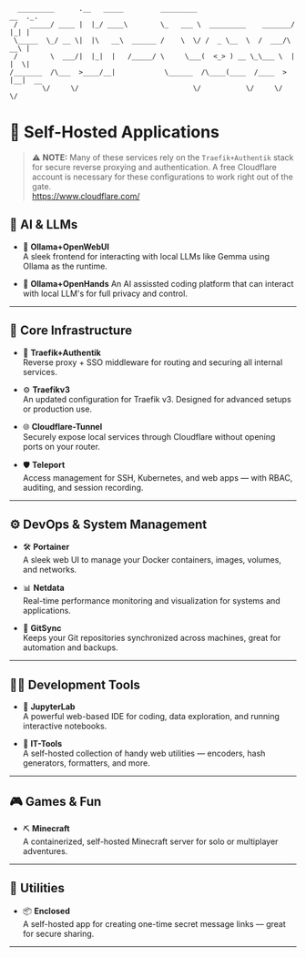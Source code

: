 ```text
  _________      .__   _____         _________                        __  ._.
 /   _____/ ____ |  |_/ ____\        \_   ___ \  _________    _______/  |_| |
 \_____  \_/ __ \|  |\   __\  ______ /    \  \/ /  _ \__  \  /  ___/\   __\ |
 /        \  ___/|  |_|  |   /_____/ \     \___(  <_> ) __ \_\___ \  |  |  \|
/_______  /\___  >____/__|            \______  /\____(____  /____  > |__|  __
        \/     \/                            \/           \/     \/        \/
```

# 🚀 Self-Hosted Applications

> ⚠️ **NOTE:** Many of these services rely on the `Traefik+Authentik` stack for secure reverse proxying and authentication. A free Cloudflare account is necessary for these configurations to work right out of the gate. <br/>
https://www.cloudflare.com/

## 🧠 AI & LLMs

- 🤖 **Ollama+OpenWebUI**  
  A sleek frontend for interacting with local LLMs like Gemma using Ollama as the runtime.

- 🤲 **Ollama+OpenHands**
  An AI assissted coding platform that can interact with local LLM's for full privacy and control.


---

## 🧩 Core Infrastructure

- 🧩 **Traefik+Authentik**  
  Reverse proxy + SSO middleware for routing and securing all internal services.

- ⚙️ **Traefikv3**  
  An updated configuration for Traefik v3. Designed for advanced setups or production use.

- 🌐 **Cloudflare-Tunnel**  
  Securely expose local services through Cloudflare without opening ports on your router.

- 🛡️ **Teleport**  
  Access management for SSH, Kubernetes, and web apps — with RBAC, auditing, and session recording.

---

## ⚙️ DevOps & System Management

- 🛠️ **Portainer**  
  A sleek web UI to manage your Docker containers, images, volumes, and networks.

- 📊 **Netdata**  
  Real-time performance monitoring and visualization for systems and applications.

- 🔄 **GitSync**  
  Keeps your Git repositories synchronized across machines, great for automation and backups.

---

## 👨‍💻 Development Tools

- 📓 **JupyterLab**  
  A powerful web-based IDE for coding, data exploration, and running interactive notebooks.

- 🧰 **IT-Tools**  
  A self-hosted collection of handy web utilities — encoders, hash generators, formatters, and more.

---


## 🎮 Games & Fun

- ⛏️ **Minecraft**  
  A containerized, self-hosted Minecraft server for solo or multiplayer adventures.

---

## 🔐 Utilities

- 📦 **Enclosed**  
  A self-hosted app for creating one-time secret message links — great for secure sharing.

---
